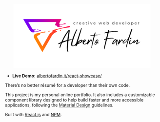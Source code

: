 <p align="center">
<img width="450" src="./src/assets/afardin_logo.svg" alt="Alberto Fardin">
</p>

- **Live Demo:** [albertofardin.it/react-showcase/](https://www.albertofardin.it/react-showcase/)

There’s no better résumé for a developer than their own code.

This project is my personal online portfolio.
It also includes a customizable component library designed to help build faster and more accessible applications, following the [Material Design](https://material.io/design/introduction/) guidelines.

Built with [React.js](https://reactjs.org/) and [NPM](https://www.npmjs.com/).
